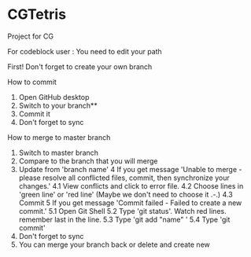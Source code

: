 # CGTetris
Project for CG

For codeblock user : You need to edit your path

First! Don't forget to create your own branch

How to commit
1. Open GitHub desktop
2. Switch to your branch**
3. Commit it
4. Don't forget to sync

How to merge to master branch
1. Switch to master branch
2. Compare to the branch that you will merge
3. Update from 'branch name'
4 If you get message 'Unable to merge - please resolve all conflicted files, commit, then synchronize your changes.'
	4.1 View conflicts and click to error file.
	4.2 Choose lines in 'green line' or 'red line' (Maybe we don't need to choose it .-.)
	4.3 Commit
5 If you get message 'Commit failed - Failed to create a new commit.'
	5.1 Open Git Shell
	5.2 Type 'git status'. Watch red lines. remember last in the line.
	5.3 Type 'git add "name" '
	5.4 Type 'git commit'
4. Don't forget to sync
5. You can merge your branch back or delete and create new
